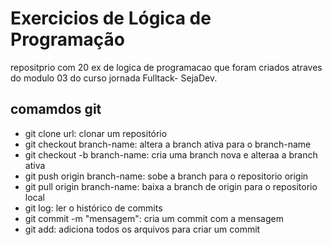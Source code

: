 # Exercicios de Lógica de Programação 

repositprio com 20 ex de logica de programacao que foram criados atraves do modulo 03 do curso jornada Fulltack- SejaDev.


## comamdos git 

* git clone url: clonar um repositório
* git checkout branch-name: altera a branch ativa para o  branch-name 
* git checkout -b branch-name: cria uma branch nova e alteraa a branch ativa
* git push origin branch-name: sobe a branch para o repositorio origin 
* git pull origin branch-name: baixa a branch de origin para o repositorio local
* git log: ler o histórico de commits
* git commit -m "mensagem": cria um commit com a mensagem
* git add: adiciona todos os arquivos para criar um commit 